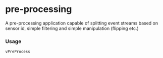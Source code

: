 # pre-processing

A pre-processing application capable of splitting event streams based on sensor id, simple filtering and simple manipulation (flipping etc.)

### Usage

`vPreProcess`
